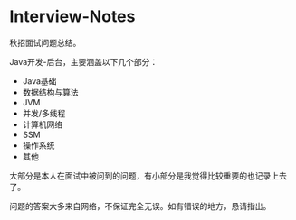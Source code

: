 # Interview-Notes
秋招面试问题总结。

Java开发-后台，主要涵盖以下几个部分：

- Java基础
- 数据结构与算法
- JVM
- 并发/多线程
- 计算机网络
- SSM
- 操作系统
- 其他

大部分是本人在面试中被问到的问题，有小部分是我觉得比较重要的也记录上去了。

问题的答案大多来自网络，不保证完全无误。如有错误的地方，恳请指出。

